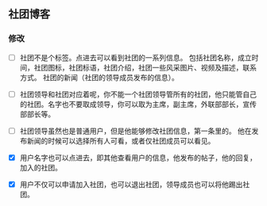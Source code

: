 ## 社团博客
### 修改
-[ ] 社团不是个标签。点进去可以看到社团的一系列信息。
包括社团名称，成立时间，社团图标，社团标语，社团介绍，社团一些风采图片、视频及描述，联系方式。
社团的新闻（社团的领导成员发布的信息）。

-[ ] 社团领导和社团对应着呢，你不能一个社团领导管所有的社团，他只能管自己的社团。名字也不要取成领导，你可以取为主席，副主席，外联部部长，宣传部部长等。

-[ ] 社团领导虽然也是普通用户，但是他能够修改社团信息，第一条里的。
他在发布新闻的时候可以选择所有人可看，或者仅社团成员可以看见。

-[x] 用户名字也可以点进去，即其他查看用户的信息，他发布的帖子，他的回复，加入的社团。

-[x] 用户不仅可以申请加入社团，也可以退出社团，领导成员也可以将他踢出社团。


